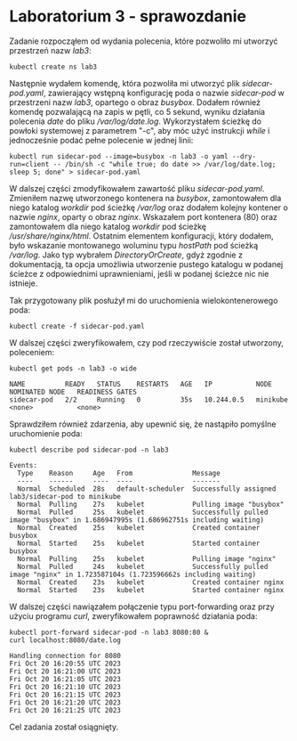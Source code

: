 # Laboratorium 3 - sprawozdanie

Zadanie rozpocząłem od wydania polecenia, które pozwoliło mi utworzyć przestrzeń nazw *lab3*:
```
kubectl create ns lab3
```

Następnie wydałem komendę, która pozwoliła mi utworzyć plik *sidecar-pod.yaml*, zawierający wstępną konfigurację poda o nazwie *sidecar-pod* w przestrzeni nazw *lab3*, opartego o obraz *busybox*. Dodałem również komendę pozwalającą na zapis w pętli, co 5 sekund, wyniku działania polecenia *date* do pliku */var/log/date.log*. Wykorzystałem ścieżkę do powłoki systemowej z parametrem "-c", aby móc użyć instrukcji *while* i jednocześnie podać pełne polecenie w jednej linii:
```
kubectl run sidecar-pod --image=busybox -n lab3 -o yaml --dry-run=client -- /bin/sh -c "while true; do date >> /var/log/date.log; sleep 5; done" > sidecar-pod.yaml
```

W dalszej części zmodyfikowałem zawartość pliku *sidecar-pod.yaml*. Zmieniłem nazwę utworzonego kontenera na *busybox*, zamontowałem dla niego katalog *workdir* pod ścieżkę */var/log* oraz dodałem kolejny kontener o nazwie *nginx*, oparty o obraz *nginx*. Wskazałem port kontenera (80) oraz zamontowałem dla niego katalog *workdir* pod ścieżkę */usr/share/nginx/html*. Ostatnim elementem konfiguracji, który dodałem, było wskazanie montowanego woluminu typu *hostPath* pod ścieżką */var/log*. Jako typ wybrałem *DirectoryOrCreate*, gdyż zgodnie z dokumentacją, ta opcja umożliwia utworzenie pustego katalogu w podanej ścieżce z odpowiednimi uprawnieniami, jeśli w podanej ścieżce nic nie istnieje.

Tak przygotowany plik posłużył mi do uruchomienia wielokontenerowego poda:
```
kubectl create -f sidecar-pod.yaml 
```

W dalszej części zweryfikowałem, czy pod rzeczywiście został utworzony, poleceniem:
```
kubectl get pods -n lab3 -o wide

NAME          READY   STATUS    RESTARTS   AGE   IP           NODE       NOMINATED NODE   READINESS GATES
sidecar-pod   2/2     Running   0          35s   10.244.0.5   minikube   <none>           <none>
```

Sprawdziłem również zdarzenia, aby upewnić się, że nastąpiło pomyślne uruchomienie poda:
```
kubectl describe pod sidecar-pod -n lab3

Events:
  Type    Reason     Age   From               Message
  ----    ------     ----  ----               -------
  Normal  Scheduled  28s   default-scheduler  Successfully assigned lab3/sidecar-pod to minikube
  Normal  Pulling    27s   kubelet            Pulling image "busybox"
  Normal  Pulled     25s   kubelet            Successfully pulled image "busybox" in 1.686947995s (1.686962751s including waiting)
  Normal  Created    25s   kubelet            Created container busybox
  Normal  Started    25s   kubelet            Started container busybox
  Normal  Pulling    25s   kubelet            Pulling image "nginx"
  Normal  Pulled     24s   kubelet            Successfully pulled image "nginx" in 1.723587104s (1.723596662s including waiting)
  Normal  Created    23s   kubelet            Created container nginx
  Normal  Started    23s   kubelet            Started container nginx
```

W dalszej części nawiązałem połączenie typu port-forwarding oraz przy użyciu programu *curl*, zweryfikowałem poprawność działania poda:
```
kubectl port-forward sidecar-pod -n lab3 8080:80 &
curl localhost:8080/date.log

Handling connection for 8080
Fri Oct 20 16:20:55 UTC 2023
Fri Oct 20 16:21:00 UTC 2023
Fri Oct 20 16:21:05 UTC 2023
Fri Oct 20 16:21:10 UTC 2023
Fri Oct 20 16:21:15 UTC 2023
Fri Oct 20 16:21:20 UTC 2023
Fri Oct 20 16:21:25 UTC 2023
```

Cel zadania został osiągnięty.
